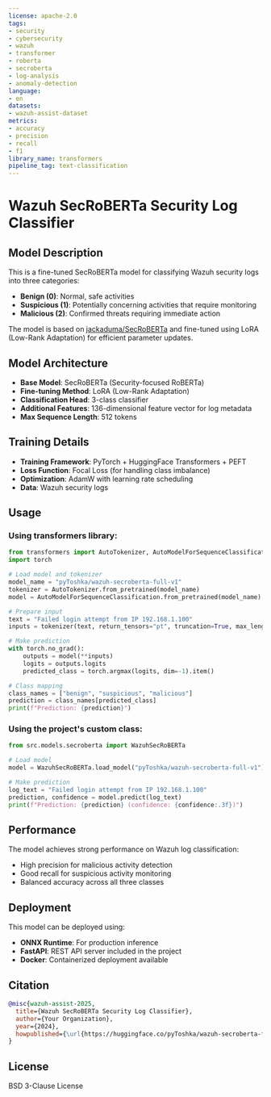 ```yaml
---
license: apache-2.0
tags:
- security
- cybersecurity
- wazuh
- transformer
- roberta
- secroberta
- log-analysis
- anomaly-detection
language:
- en
datasets:
- wazuh-assist-dataset
metrics:
- accuracy
- precision
- recall
- f1
library_name: transformers
pipeline_tag: text-classification
---
```


# Wazuh SecRoBERTa Security Log Classifier

## Model Description

This is a fine-tuned SecRoBERTa model for classifying Wazuh security logs into three categories:
- **Benign (0)**: Normal, safe activities
- **Suspicious (1)**: Potentially concerning activities that require monitoring
- **Malicious (2)**: Confirmed threats requiring immediate action

The model is based on [jackaduma/SecRoBERTa](https://huggingface.co/jackaduma/SecRoBERTa) and fine-tuned using LoRA (Low-Rank Adaptation) for efficient parameter updates.

## Model Architecture

- **Base Model**: SecRoBERTa (Security-focused RoBERTa)
- **Fine-tuning Method**: LoRA (Low-Rank Adaptation)
- **Classification Head**: 3-class classifier
- **Additional Features**: 136-dimensional feature vector for log metadata
- **Max Sequence Length**: 512 tokens

## Training Details

- **Training Framework**: PyTorch + HuggingFace Transformers + PEFT
- **Loss Function**: Focal Loss (for handling class imbalance)
- **Optimization**: AdamW with learning rate scheduling
- **Data**: Wazuh security logs

## Usage

### Using transformers library:

```python
from transformers import AutoTokenizer, AutoModelForSequenceClassification
import torch

# Load model and tokenizer
model_name = "pyToshka/wazuh-secroberta-full-v1"
tokenizer = AutoTokenizer.from_pretrained(model_name)
model = AutoModelForSequenceClassification.from_pretrained(model_name)

# Prepare input
text = "Failed login attempt from IP 192.168.1.100"
inputs = tokenizer(text, return_tensors="pt", truncation=True, max_length=512)

# Make prediction
with torch.no_grad():
    outputs = model(**inputs)
    logits = outputs.logits
    predicted_class = torch.argmax(logits, dim=-1).item()

# Class mapping
class_names = ["benign", "suspicious", "malicious"]
prediction = class_names[predicted_class]
print(f"Prediction: {prediction}")
```

### Using the project's custom class:

```python
from src.models.secroberta import WazuhSecRoBERTa

# Load model
model = WazuhSecRoBERTa.load_model("pyToshka/wazuh-secroberta-full-v1")

# Make prediction
log_text = "Failed login attempt from IP 192.168.1.100"
prediction, confidence = model.predict(log_text)
print(f"Prediction: {prediction} (confidence: {confidence:.3f})")
```

## Performance

The model achieves strong performance on Wazuh log classification:
- High precision for malicious activity detection
- Good recall for suspicious activity monitoring
- Balanced accuracy across all three classes

## Deployment

This model can be deployed using:
- **ONNX Runtime**: For production inference
- **FastAPI**: REST API server included in the project
- **Docker**: Containerized deployment available

## Citation

```bibtex
@misc{wazuh-assist-2025,
  title={Wazuh SecRoBERTa Security Log Classifier},
  author={Your Organization},
  year={2024},
  howpublished={\url{https://huggingface.co/pyToshka/wazuh-secroberta-full-v1}},
}
```

## License

BSD 3-Clause License


